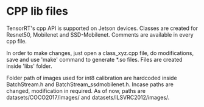 # CPP lib files

TensorRT's cpp API is supported on Jetson devices.
Classes are created for Resnet50, Mobilenet and SSD-Mobilenet.
Comments are available in every cpp file.

In order to make changes, just open a class_xyz.cpp file, do modifications, save and use 'make' command to generate *.so files.
Files are created inside 'libs' folder.

Folder path of images used for int8 calibration are hardcoded inside BatchStream.h and BatchStream_ssdmobilenet.h. Incase paths are changed, modification in required. As of now, paths are datasets/COCO2017/images/ and datasets/ILSVRC2012/images/.  
